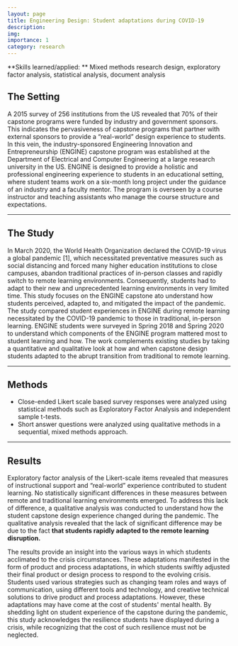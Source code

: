 ```yaml
---
layout: page
title: Engineering Design: Student adaptations during COVID-19
description: 
img:
importance: 1
category: research
---
```


**Skills learned/applied: ** Mixed methods research design, exploratory factor analysis, statistical analysis, document analysis 

## The Setting

A 2015 survey of 256 institutions from the US revealed that 70% of their capstone programs were funded by industry and government sponsors. This indicates the pervasiveness of capstone programs that partner with external sponsors to provide a “real-world” design experience to students. In this vein, the industry-sponsored Engineering Innovation and Entrepreneurship (ENGINE) capstone program was established at the Department of Electrical and Computer Engineering at a large research university in the US. ENGINE is designed to provide a holistic and professional engineering experience to students in an educational setting, where student teams work on a six-month long project under the guidance of an industry and a faculty mentor. The program is overseen by a course instructor and teaching assistants who manage the course structure and expectations. 
<hr>

## The Study 

In March 2020, the World Health Organization declared the COVID-19 virus a global pandemic [1], which necessitated preventative measures such as social distancing and forced many higher education institutions to close campuses, abandon traditional practices of in-person classes and rapidly switch to remote learning environments. Consequently, students had to adapt to their new and unprecedented learning environments in very limited time. 
This study focuses on the ENGINE capstone ato understand how students perceived, adapted to, and mitigated the impact of the pandemic. The study compared student experiences in ENGINE during remote learning necessitated by the COVID-19 pandemic to those in traditional, in-person learning. ENGINE students were surveyed in Spring 2018 and Spring 2020 to understand which components of the ENGINE program mattered most to student learning and how. The work complements existing studies by taking a quantitative and qualitative look at how and when capstone design students adapted to the abrupt transition from traditional to remote learning.    

<hr>

## Methods 

* Close-ended Likert scale based survey responses were analyzed using statistical methods such as Exploratory Factor Analysis and independent sample t-tests. 
* Short answer questions were analyzed using qualitative methods in a sequential, mixed methods approach. 
<hr>

## Results

Exploratory factor analysis of the Likert-scale items revealed that measures of instructional support and “real-world” experience contributed to student learning. No statistically significant differences in these measures between remote and traditional learning environments emerged. To address this lack of difference, a qualitative analysis was conducted to understand how the student capstone design experience changed during the pandemic. The qualitative analysis revealed that the lack of significant difference may be due to the fact **that students rapidly adapted to the remote learning disruption.** 

The results provide an insight into the various ways in which students acclimated to the crisis circumstances. These adaptations manifested in the form of product and process adaptations, in which students swiftly adjusted their final product or design process to respond to the evolving crisis. Students used various strategies such as changing team roles and ways of communication, using different tools and technology, and creative technical solutions to drive product and process adaptations. However, these adaptations may have come at the cost of students' mental health. By shedding light on student experience of the capstone during the pandemic, this study acknowledges the resilience students have displayed during a crisis, while recognizing that the cost of such resilience must not be neglected.

